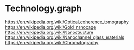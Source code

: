 # Technology.graph
https://en.wikipedia.org/wiki/Optical_coherence_tomography https://en.wikipedia.org/wiki/Gold_nanocage https://en.wikipedia.org/wiki/Nanostructure https://en.wikipedia.org/wiki/Nanochannel_glass_materials https://en.wikipedia.org/wiki/Chromatography
